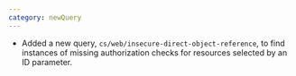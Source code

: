 ```yaml
---
category: newQuery
---
```

* Added a new query, `cs/web/insecure-direct-object-reference`, to find instances of missing authorization checks for resources selected by an ID parameter.